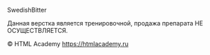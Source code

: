 SwedishBitter

Данная верстка является тренировочной, продажа препарата НЕ ОСУЩЕСТВЛЯЕТСЯ.

&#169; HTML Academy
https://htmlacademy.ru